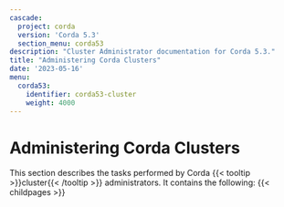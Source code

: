 ```yaml
---
cascade:
  project: corda
  version: 'Corda 5.3'
  section_menu: corda53
description: "Cluster Administrator documentation for Corda 5.3."
title: "Administering Corda Clusters"
date: '2023-05-16'
menu:
  corda53:
    identifier: corda53-cluster
    weight: 4000
---
```

# Administering Corda Clusters

This section describes the tasks performed by Corda {{< tooltip >}}cluster{{< /tooltip >}} administrators. It contains the following:
{{< childpages >}}
